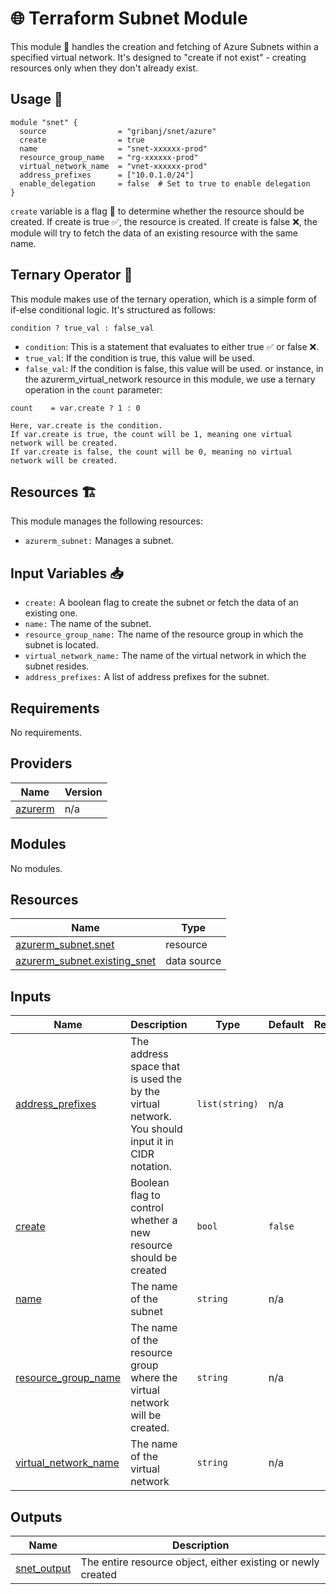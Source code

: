 # 🌐 Terraform Subnet Module

This module 🧰 handles the creation and fetching of Azure Subnets within a specified virtual network. It's designed to "create if not exist" - creating resources only when they don't already exist.

## Usage 🚀

```hcl
module "snet" {
  source                = "gribanj/snet/azure"
  create                = true
  name                  = "snet-xxxxxx-prod"
  resource_group_name   = "rg-xxxxxx-prod"
  virtual_network_name  = "vnet-xxxxxx-prod"
  address_prefixes      = ["10.0.1.0/24"]
  enable_delegation     = false  # Set to true to enable delegation
}
```

`create` variable is a flag 🚩 to determine whether the resource should be created.
If create is true ✅, the resource is created.
If create is false ❌, the module will try to fetch the data of an existing resource with the same name.

## Ternary Operator 🤔

This module makes use of the ternary operation, which is a simple form of if-else conditional logic. It's structured as follows:

`condition ? true_val : false_val`

- `condition`: This is a statement that evaluates to either true ✅ or false ❌.
- `true_val`: If the condition is true, this value will be used.
- `false_val`: If the condition is false, this value will be used.
  or instance, in the azurerm_virtual_network resource in this module, we use a ternary operation in the `count` parameter:

```hcl
count    = var.create ? 1 : 0

Here, var.create is the condition.
If var.create is true, the count will be 1, meaning one virtual network will be created.
If var.create is false, the count will be 0, meaning no virtual network will be created.
```

## Resources 🏗️

This module manages the following resources:

- `azurerm_subnet:` Manages a subnet.

## Input Variables 📥

- `create:` A boolean flag to create the subnet or fetch the data of an existing one.
- `name:` The name of the subnet.
- `resource_group_name:` The name of the resource group in which the subnet is located.
- `virtual_network_name:` The name of the virtual network in which the subnet resides.
- `address_prefixes:` A list of address prefixes for the subnet.

<!-- BEGIN_TF_DOCS -->

## Requirements

No requirements.

## Providers

| Name                                                         | Version |
| ------------------------------------------------------------ | ------- |
| <a name="provider_azurerm"></a> [azurerm](#provider_azurerm) | n/a     |

## Modules

No modules.

## Resources

| Name                                                                                                                      | Type        |
| ------------------------------------------------------------------------------------------------------------------------- | ----------- |
| [azurerm_subnet.snet](https://registry.terraform.io/providers/hashicorp/azurerm/latest/docs/resources/subnet)             | resource    |
| [azurerm_subnet.existing_snet](https://registry.terraform.io/providers/hashicorp/azurerm/latest/docs/data-sources/subnet) | data source |

## Inputs

| Name                                                                                          | Description                                                                                      | Type           | Default | Required |
| --------------------------------------------------------------------------------------------- | ------------------------------------------------------------------------------------------------ | -------------- | ------- | :------: |
| <a name="input_address_prefixes"></a> [address_prefixes](#input_address_prefixes)             | The address space that is used the by the virtual network. You should input it in CIDR notation. | `list(string)` | n/a     |   yes    |
| <a name="input_create"></a> [create](#input_create)                                           | Boolean flag to control whether a new resource should be created                                 | `bool`         | `false` |    no    |
| <a name="input_name"></a> [name](#input_name)                                                 | The name of the subnet                                                                           | `string`       | n/a     |   yes    |
| <a name="input_resource_group_name"></a> [resource_group_name](#input_resource_group_name)    | The name of the resource group where the virtual network will be created.                        | `string`       | n/a     |   yes    |
| <a name="input_virtual_network_name"></a> [virtual_network_name](#input_virtual_network_name) | The name of the virtual network                                                                  | `string`       | n/a     |   yes    |

## Outputs

| Name                                                                 | Description                                                  |
| -------------------------------------------------------------------- | ------------------------------------------------------------ |
| <a name="output_snet_output"></a> [snet_output](#output_snet_output) | The entire resource object, either existing or newly created |

<!-- END_TF_DOCS -->
